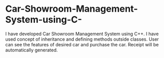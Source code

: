 # Car-Showroom-Management-System-using-C-
I have developed Car Showroom Management System using C++. I have used concept of inheritance and defining methods outside classes. User can see the features of desired car and purchase the car. Receipt will be automatically generated.
